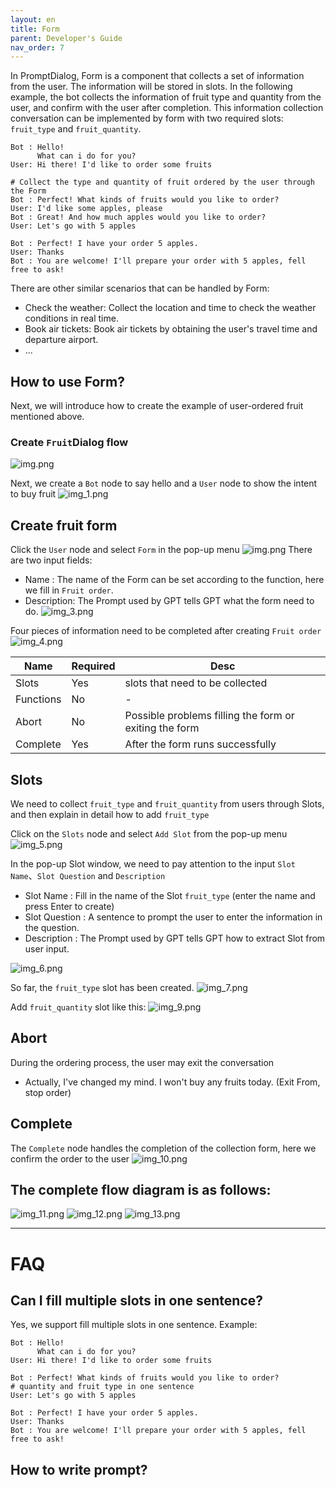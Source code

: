 ```yaml
---
layout: en
title: Form
parent: Developer's Guide
nav_order: 7
---
```

In PromptDialog, Form is a component that collects a set of information from the user. The information will be stored in slots. In the following example, the bot collects the information of fruit type and quantity from the user, and confirm with the user after completion. This information collection conversation can be implemented by form with two required slots: `fruit_type` and `fruit_quantity`. 

```text
Bot : Hello!
      What can i do for you?
User: Hi there! I'd like to order some fruits

# Collect the type and quantity of fruit ordered by the user through the Form
Bot : Perfect! What kinds of fruits would you like to order?
User: I'd like some apples, please
Bot : Great! And how much apples would you like to order?
User: Let's go with 5 apples

Bot : Perfect! I have your order 5 apples.
User: Thanks
Bot : You are welcome! I'll prepare your order with 5 apples, fell free to ask!
```
There are other similar scenarios that can be handled by Form:
- Check the weather: Collect the location and time to check the weather conditions in real time.
- Book air tickets: Book air tickets by obtaining the user's travel time and departure airport.
- ...


## How to use Form?
Next, we will introduce how to create the example of user-ordered fruit mentioned above.

### Create `Fruit`Dialog flow
![img.png](/assets/images/form_fruit_create_flow.jpg)

Next, we create a `Bot` node to say hello and a `User` node to show the intent to buy fruit
![img_1.png](/assets/images/tutorial/form/form_fruit_create_flow-1.png)

## Create fruit form
Click the `User` node and select `Form` in the pop-up menu
![img.png](/assets/images/tutorial/form/form_fruit_create_flow-2.png)
There are two input fields:
- Name       : The name of the Form can be set according to the function, here we fill in `Fruit order`.
- Description: The Prompt used by GPT tells GPT what the form need to do.
![img_3.png](/assets/images/tutorial/form/form_fruit_create_flow-3.png)

Four pieces of information need to be completed after creating `Fruit order`
![img_4.png](/assets/images/tutorial/form/form_fruit_create_flow-4.png)

|  Name        | Required | Desc                                                   |
|--------------|----------|--------------------------------------------------------|
| Slots        |    Yes   | slots that need to be collected                        |
| Functions   |    No    | - |
| Abort      |    No    | Possible problems filling the form or exiting the form |
| Complete      |    Yes   | After the form runs successfully                       |
  
## Slots
We need to collect `fruit_type` and `fruit_quantity` from users through Slots, and then explain in detail how to add `fruit_type`

Click on the `Slots` node and select `Add Slot` from the pop-up menu
![img_5.png](/assets/images/tutorial/form/form_fruit_create_flow-5.png)

In the pop-up Slot window, we need to pay attention to the input `Slot Name`、`Slot Question` and `Description`
- Slot Name     : Fill in the name of the Slot `fruit_type` (enter the name and press Enter to create)
- Slot Question : A sentence to prompt the user to enter the information in the question.
- Description   : The Prompt used by GPT tells GPT how to extract Slot from user input.

![img_6.png](/assets/images/tutorial/form/form_fruit_create_flow-6.png)

So far, the `fruit_type` slot has been created.
![img_7.png](/assets/images/tutorial/form/form_fruit_create_flow-7.png)

Add `fruit_quantity` slot like this:
![img_9.png](/assets/images/tutorial/form/form_fruit_create_flow-8.png)

## Abort
During the ordering process, the user may exit the conversation
- Actually, I've changed my mind. I won't buy any fruits today. (Exit From, stop order)

## Complete
The `Complete` node handles the completion of the collection form, here we confirm the order to the user
![img_10.png](/assets/images/tutorial/form/form_fruit_create_flow-9.png)

## The complete flow diagram is as follows:
![img_11.png](/assets/images/tutorial/form/form_fruit_create_flow-10.png)
![img_12.png](/assets/images/tutorial/form/form_fruit_create_flow-11.png)
![img_13.png](/assets/images/tutorial/form/form_fruit_create_flow-12.png)

---

# FAQ

## Can I fill multiple slots in one sentence?
Yes, we support fill multiple slots in one sentence.
Example: 
```text
Bot : Hello!
      What can i do for you?
User: Hi there! I'd like to order some fruits

Bot : Perfect! What kinds of fruits would you like to order?
# quantity and fruit type in one sentence
User: Let's go with 5 apples

Bot : Perfect! I have your order 5 apples.
User: Thanks
Bot : You are welcome! I'll prepare your order with 5 apples, fell free to ask!
```

## How to write prompt?